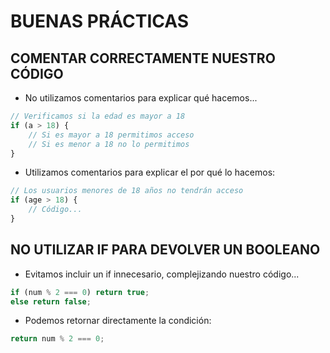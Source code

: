 # BUENAS PRÁCTICAS

## COMENTAR CORRECTAMENTE NUESTRO CÓDIGO

- No utilizamos comentarios para explicar qué hacemos...
```js
// Verificamos si la edad es mayor a 18
if (a > 18) {
    // Si es mayor a 18 permitimos acceso
    // Si es menor a 18 no lo permitimos
}
```
- Utilizamos comentarios para explicar el por qué lo hacemos:
```js
// Los usuarios menores de 18 años no tendrán acceso
if (age > 18) {
    // Código...
}
```


## NO UTILIZAR IF PARA DEVOLVER UN BOOLEANO

- Evitamos incluir un if innecesario, complejizando nuestro código...
```js
if (num % 2 === 0) return true;
else return false;
```
- Podemos retornar directamente la condición:
```js
return num % 2 === 0;
```